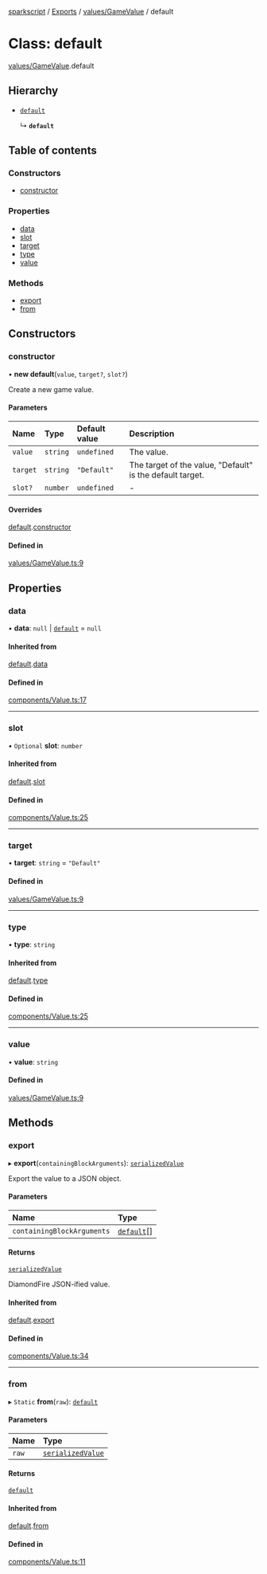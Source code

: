 [sparkscript](../README.md) / [Exports](../modules.md) / [values/GameValue](../modules/values_GameValue.md) / default

# Class: default

[values/GameValue](../modules/values_GameValue.md).default

## Hierarchy

- [`default`](components_Value.default.md)

  ↳ **`default`**

## Table of contents

### Constructors

- [constructor](values_GameValue.default.md#constructor)

### Properties

- [data](values_GameValue.default.md#data)
- [slot](values_GameValue.default.md#slot)
- [target](values_GameValue.default.md#target)
- [type](values_GameValue.default.md#type)
- [value](values_GameValue.default.md#value)

### Methods

- [export](values_GameValue.default.md#export)
- [from](values_GameValue.default.md#from)

## Constructors

### constructor

• **new default**(`value`, `target?`, `slot?`)

Create a new game value.

#### Parameters

| Name | Type | Default value | Description |
| :------ | :------ | :------ | :------ |
| `value` | `string` | `undefined` | The value. |
| `target` | `string` | `"Default"` | The target of the value, "Default" is the default target. |
| `slot?` | `number` | `undefined` | - |

#### Overrides

[default](components_Value.default.md).[constructor](components_Value.default.md#constructor)

#### Defined in

[values/GameValue.ts:9](https://github.com/UserUNP/sparkscript/blob/cae50c6/src/values/GameValue.ts#L9)

## Properties

### data

• **data**: ``null`` \| [`default`](components_DataStorage.default.md) = `null`

#### Inherited from

[default](components_Value.default.md).[data](components_Value.default.md#data)

#### Defined in

[components/Value.ts:17](https://github.com/UserUNP/sparkscript/blob/cae50c6/src/components/Value.ts#L17)

___

### slot

• `Optional` **slot**: `number`

#### Inherited from

[default](components_Value.default.md).[slot](components_Value.default.md#slot)

#### Defined in

[components/Value.ts:25](https://github.com/UserUNP/sparkscript/blob/cae50c6/src/components/Value.ts#L25)

___

### target

• **target**: `string` = `"Default"`

#### Defined in

[values/GameValue.ts:9](https://github.com/UserUNP/sparkscript/blob/cae50c6/src/values/GameValue.ts#L9)

___

### type

• **type**: `string`

#### Inherited from

[default](components_Value.default.md).[type](components_Value.default.md#type)

#### Defined in

[components/Value.ts:25](https://github.com/UserUNP/sparkscript/blob/cae50c6/src/components/Value.ts#L25)

___

### value

• **value**: `string`

#### Defined in

[values/GameValue.ts:9](https://github.com/UserUNP/sparkscript/blob/cae50c6/src/values/GameValue.ts#L9)

## Methods

### export

▸ **export**(`containingBlockArguments`): [`serializedValue`](../interfaces/components_Value.serializedValue.md)

Export the value to a JSON object.

#### Parameters

| Name | Type |
| :------ | :------ |
| `containingBlockArguments` | [`default`](components_Value.default.md)[] |

#### Returns

[`serializedValue`](../interfaces/components_Value.serializedValue.md)

DiamondFire JSON-ified value.

#### Inherited from

[default](components_Value.default.md).[export](components_Value.default.md#export)

#### Defined in

[components/Value.ts:34](https://github.com/UserUNP/sparkscript/blob/cae50c6/src/components/Value.ts#L34)

___

### from

▸ `Static` **from**(`raw`): [`default`](components_Value.default.md)

#### Parameters

| Name | Type |
| :------ | :------ |
| `raw` | [`serializedValue`](../interfaces/components_Value.serializedValue.md) |

#### Returns

[`default`](components_Value.default.md)

#### Inherited from

[default](components_Value.default.md).[from](components_Value.default.md#from)

#### Defined in

[components/Value.ts:11](https://github.com/UserUNP/sparkscript/blob/cae50c6/src/components/Value.ts#L11)
